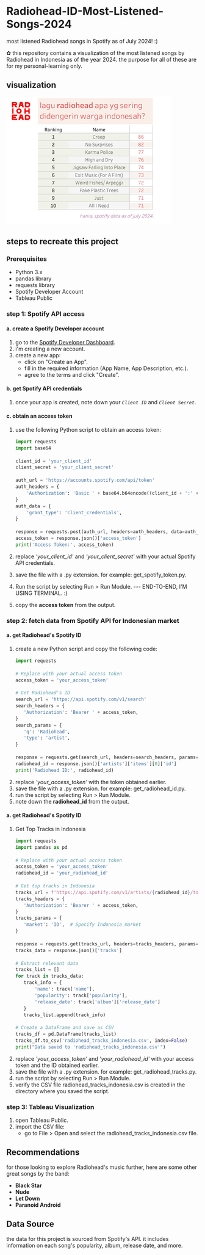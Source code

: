 # Radiohead-ID-Most-Listened-Songs-2024
most listened Radiohead songs in Spotify as of July 2024! :)

✿ this repository contains a visualization of the most listened songs by Radiohead in Indonesia as of the year 2024. the purpose for all of these are for my personal-learning only.

## visualization

![Visualization](https://github.com/haniaully/Radiohead-ID-Most-Listened-Songs-2024/blob/4faf7a3fd9f248d1bab7e2ae53ce52ff38c4e7a0/Radiohead%20ID%202024.png)

## steps to recreate this project

### Prerequisites

- Python 3.x
- pandas library
- requests library
- Spotify Developer Account
- Tableau Public
  
### step 1: Spotify API access

#### a. create a Spotify Developer account
1. go to the [Spotify Developer Dashboard](https://developer.spotify.com/dashboard/login).
2. i'm creating a new account.
3. create a new app:
   - click on "Create an App".
   - fill in the required information (App Name, App Description, etc.).
   - agree to the terms and click "Create".

#### b. get Spotify API credentials
1. once your app is created, note down your _`Client ID`_ and _`Client Secret`_.

#### c. obtain an access token
1. use the following Python script to obtain an access token:

   ```python
   import requests
   import base64

   client_id = 'your_client_id'
   client_secret = 'your_client_secret'

   auth_url = 'https://accounts.spotify.com/api/token'
   auth_headers = {
       'Authorization': 'Basic ' + base64.b64encode((client_id + ':' + client_secret).encode('utf-8')).decode('utf-8'),
   }
   auth_data = {
       'grant_type': 'client_credentials',
   }

   response = requests.post(auth_url, headers=auth_headers, data=auth_data)
   access_token = response.json()['access_token']
   print('Access Token:', access_token)

2. replace _'your_client_id'_ and _'your_client_secret'_ with your actual Spotify API credentials.
3. save the file with a .py extension. for example: get_spotify_token.py.
4. Run the script by selecting Run > Run Module. --- END-TO-END, I'M USING TERMINAL. :)
5. copy the **access token** from the output.

### step 2: fetch data from Spotify API for Indonesian market

#### a. get Radiohead's Spotify ID
1. create a new Python script and copy the following code:
   ```python
   import requests

   # Replace with your actual access token
   access_token = 'your_access_token'

   # Get Radiohead's ID
   search_url = 'https://api.spotify.com/v1/search'
   search_headers = {
      'Authorization': 'Bearer ' + access_token,
   }
   search_params = {
      'q': 'Radiohead',
      'type': 'artist',
   }

   response = requests.get(search_url, headers=search_headers, params=search_params)
   radiohead_id = response.json()['artists']['items'][0]['id']
   print('Radiohead ID:', radiohead_id)

2. replace _'your_access_token'_ with the token obtained earlier.
3. save the file with a .py extension. for example: get_radiohead_id.py.
4. run the script by selecting Run > Run Module.
5. note down the **radiohead_id** from the output.

#### a. get Radiohead's Spotify ID
1. Get Top Tracks in Indonesia
   ```python
   import requests
   import pandas as pd

   # Replace with your actual access token
   access_token = 'your_access_token'
   radiohead_id = 'your_radiohead_id'

   # Get top tracks in Indonesia
   tracks_url = f'https://api.spotify.com/v1/artists/{radiohead_id}/top-tracks'
   tracks_headers = {
      'Authorization': 'Bearer ' + access_token,
   }
   tracks_params = {
      'market': 'ID',  # Specify Indonesia market
   }

   response = requests.get(tracks_url, headers=tracks_headers, params=tracks_params)
   tracks_data = response.json()['tracks']

   # Extract relevant data
   tracks_list = []
   for track in tracks_data:
      track_info = {
          'name': track['name'],
          'popularity': track['popularity'],
          'release_date': track['album']['release_date']
      }
      tracks_list.append(track_info)

   # Create a DataFrame and save as CSV
   tracks_df = pd.DataFrame(tracks_list)
   tracks_df.to_csv('radiohead_tracks_indonesia.csv', index=False)
   print("Data saved to 'radiohead_tracks_indonesia.csv'")

2. replace _'your_access_token'_ and _'your_radiohead_id'_ with your access token and the ID obtained earlier.
3. save the file with a .py extension. for example: get_radiohead_tracks.py.
4. run the script by selecting Run > Run Module.
5. verify the CSV file radiohead_tracks_indonesia.csv is created in the directory where you saved the script.

### step 3: Tableau Visualization
1. open Tableau Public.
2. import the CSV file:
     - go to File > Open and select the radiohead_tracks_indonesia.csv file.

## Recommendations

for those looking to explore Radiohead's music further, here are some other great songs by the band:

- **Black Star**
- **Nude**
- **Let Down**
- **Paranoid Android**

## Data Source

the data for this project is sourced from Spotify's API. it includes information on each song's popularity, album, release date, and more.
